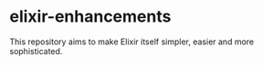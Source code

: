 elixir-enhancements
===================

This repository aims to make Elixir itself simpler, easier and more sophisticated.

